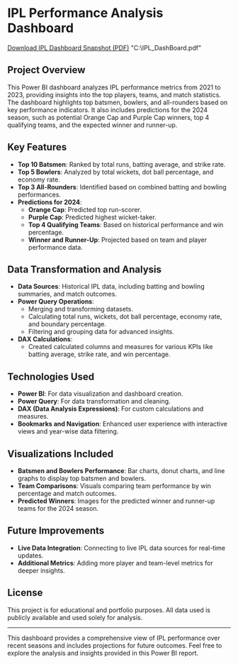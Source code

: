 # IPL Performance Analysis Dashboard

[Download IPL Dashboard Snapshot (PDF)](./IPL-Dashboard-Snapshot.pdf) "C:\IPL_DashBoard.pdf"

## Project Overview
This Power BI dashboard analyzes IPL performance metrics from 2021 to 2023, providing insights into the top players, teams, and match statistics. The dashboard highlights top batsmen, bowlers, and all-rounders based on key performance indicators. It also includes predictions for the 2024 season, such as potential Orange Cap and Purple Cap winners, top 4 qualifying teams, and the expected winner and runner-up.

## Key Features
- **Top 10 Batsmen**: Ranked by total runs, batting average, and strike rate.
- **Top 5 Bowlers**: Analyzed by total wickets, dot ball percentage, and economy rate.
- **Top 3 All-Rounders**: Identified based on combined batting and bowling performances.
- **Predictions for 2024**:
  - **Orange Cap**: Predicted top run-scorer.
  - **Purple Cap**: Predicted highest wicket-taker.
  - **Top 4 Qualifying Teams**: Based on historical performance and win percentage.
  - **Winner and Runner-Up**: Projected based on team and player performance data.

## Data Transformation and Analysis
- **Data Sources**: Historical IPL data, including batting and bowling summaries, and match outcomes.
- **Power Query Operations**:
  - Merging and transforming datasets.
  - Calculating total runs, wickets, dot ball percentage, economy rate, and boundary percentage.
  - Filtering and grouping data for advanced insights.
- **DAX Calculations**:
  - Created calculated columns and measures for various KPIs like batting average, strike rate, and win percentage.

## Technologies Used
- **Power BI**: For data visualization and dashboard creation.
- **Power Query**: For data transformation and cleaning.
- **DAX (Data Analysis Expressions)**: For custom calculations and measures.
- **Bookmarks and Navigation**: Enhanced user experience with interactive views and year-wise data filtering.

## Visualizations Included
- **Batsmen and Bowlers Performance**: Bar charts, donut charts, and line graphs to display top batsmen and bowlers.
- **Team Comparisons**: Visuals comparing team performance by win percentage and match outcomes.
- **Predicted Winners**: Images for the predicted winner and runner-up teams for the 2024 season.



## Future Improvements
- **Live Data Integration**: Connecting to live IPL data sources for real-time updates.
- **Additional Metrics**: Adding more player and team-level metrics for deeper insights.
  
## License
This project is for educational and portfolio purposes. All data used is publicly available and used solely for analysis.

---

This dashboard provides a comprehensive view of IPL performance over recent seasons and includes projections for future outcomes. Feel free to explore the analysis and insights provided in this Power BI report.

